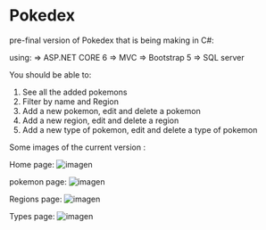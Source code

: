 # Pokedex

pre-final version of Pokedex that is being making in C#:

using:
  => ASP.NET CORE 6
  => MVC
  => Bootstrap 5
  => SQL server 
  
You should be able to: 
1. See all the added pokemons
2. Filter by name and Region
3. Add a new pokemon, edit and delete a pokemon
4. Add a new region, edit and delete a region
5. Add a new type of pokemon, edit and delete a type of pokemon

Some images of the current version :

Home page: 
![imagen](https://user-images.githubusercontent.com/69158247/193175650-fd69b085-c086-44d7-b472-4122289ca991.png)

pokemon page: 
![imagen](https://user-images.githubusercontent.com/69158247/193377660-291431ab-8b65-4474-82ec-f1860370cc17.png)

Regions page:
![imagen](https://user-images.githubusercontent.com/69158247/193377691-82f0a96a-a82d-439a-93b5-47f97381dc9d.png)

Types page:
![imagen](https://user-images.githubusercontent.com/69158247/193377699-01af3616-a004-43dd-a410-e5fb924a0498.png)
